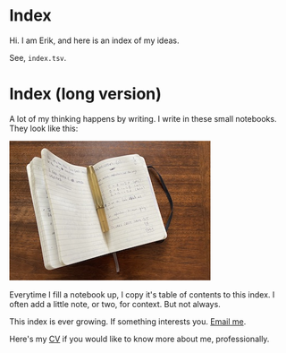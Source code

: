 # Index 
Hi. I am Erik, and here is an index of my ideas. 

See, `index.tsv`.


# Index (long version)
A lot of my thinking happens by writing. I write in these small notebooks. They look like this:

![](notebook.jpg)

Everytime I fill a notebook up, I copy it's table of contents to this index. I often add a little note, or two, for context. But not always. 

This index is ever growing. If something interests you. [Email me](mailto:erik.exists@gmail.com). 

Here's my [CV](https://github.com/parenthetical-e/CV/blob/master/ep-cv.pdf) if you would like to know more about me, professionally.
